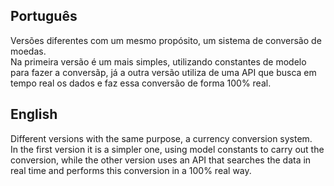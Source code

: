 ## Português
Versões diferentes com um mesmo propósito, um sistema de conversão de moedas.  
Na primeira versão é um mais simples, utilizando constantes de modelo para fazer a conversãp, já a outra versão utiliza de uma API que busca em tempo real os dados e faz essa conversão de forma 100% real.  
  
## English
Different versions with the same purpose, a currency conversion system.  
In the first version it is a simpler one, using model constants to carry out the conversion, while the other version uses an API that searches the data in real time and performs this conversion in a 100% real way.

